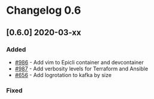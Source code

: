 # Changelog 0.6

## [0.6.0] 2020-03-xx

### Added

- [#986](https://github.com/epiphany-platform/epiphany/issues/986) - Add vim to Epicli container and devcontainer
- [#987](https://github.com/epiphany-platform/epiphany/issues/987) - Add verbosity levels for Terraform and Ansible
- [#656](https://github.com/epiphany-platform/epiphany/issues/656) - Add logrotation to kafka by size

### Fixed